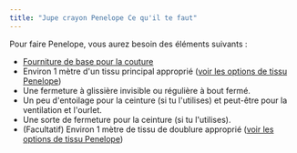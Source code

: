 ```yaml
---
title: "Jupe crayon Penelope Ce qu'il te faut"
---
```


Pour faire Penelope, vous aurez besoin des éléments suivants :

- [Fourniture de base pour la couture](/docs/sewing/basic-sewing-supplies)
- Environ 1 mètre d'un tissu principal approprié ([voir les options de tissu Penelope](/docs/patterns/penelope/fabric))
- Une fermeture à glissière invisible ou régulière à bout fermé.
- Un peu d'entoilage pour la ceinture (si tu l'utilises) et peut-être pour la ventilation et l'ourlet.
- Une sorte de fermeture pour la ceinture (si tu l'utilises).
- (Facultatif) Environ 1 mètre de tissu de doublure approprié ([voir les options de tissu Penelope](/docs/patterns/penelope/fabric))
